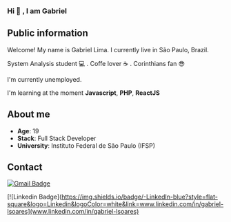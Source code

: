 ### Hi 👋 , I am Gabriel

## Public information

Welcome! My name is Gabriel Lima. I currently live in São Paulo, Brazil. 

System Analysis student 💻 . Coffe lover ☕ . Corinthians fan 😎

I'm currently unemployed.

I'm learning at the moment **Javascript**, **PHP**, **ReactJS**

## About me

* **Age**: 19
* **Stack**: Full Stack Developer
* **University**: Instituto Federal de São Paulo (IFSP)


## Contact

[![Gmail Badge](https://img.shields.io/badge/-Gmail-c14438?style=flat-square&logo=Gmail&logoColor=white&link=mailto:gabriells801@gmail.com)](mailto:gabriells801@gmail.com)

[![Linkedin Badge](https://img.shields.io/badge/-LinkedIn-blue?style=flat-square&logo=Linkedin&logoColor=white&link=www.linkedin.com/in/gabriel-lsoares](www.linkedin.com/in/gabriel-lsoares)
